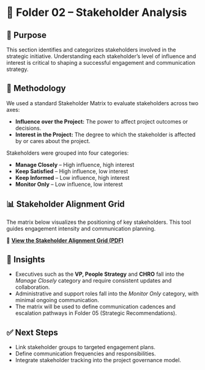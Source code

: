 # 📁 Folder 02 – Stakeholder Analysis

## 🧭 Purpose
This section identifies and categorizes stakeholders involved in the strategic initiative. Understanding each stakeholder’s level of influence and interest is critical to shaping a successful engagement and communication strategy.

## 🧩 Methodology

We used a standard Stakeholder Matrix to evaluate stakeholders across two axes:

- **Influence over the Project:** The power to affect project outcomes or decisions.
- **Interest in the Project:** The degree to which the stakeholder is affected by or cares about the project.

Stakeholders were grouped into four categories:
- **Manage Closely** – High influence, high interest
- **Keep Satisfied** – High influence, low interest
- **Keep Informed** – Low influence, high interest
- **Monitor Only** – Low influence, low interest

## 📊 Stakeholder Alignment Grid

The matrix below visualizes the positioning of key stakeholders. This tool guides engagement intensity and communication planning.

📄 [**View the Stakeholder Alignment Grid (PDF)**](Stakeholder_Alignment.pdf)

## 📌 Insights

- Executives such as the **VP, People Strategy** and **CHRO** fall into the *Manage Closely* category and require consistent updates and collaboration.
- Administrative and support roles fall into the *Monitor Only* category, with minimal ongoing communication.
- The matrix will be used to define communication cadences and escalation pathways in Folder 05 (Strategic Recommendations).

## ✅ Next Steps

- Link stakeholder groups to targeted engagement plans.
- Define communication frequencies and responsibilities.
- Integrate stakeholder tracking into the project governance model.

